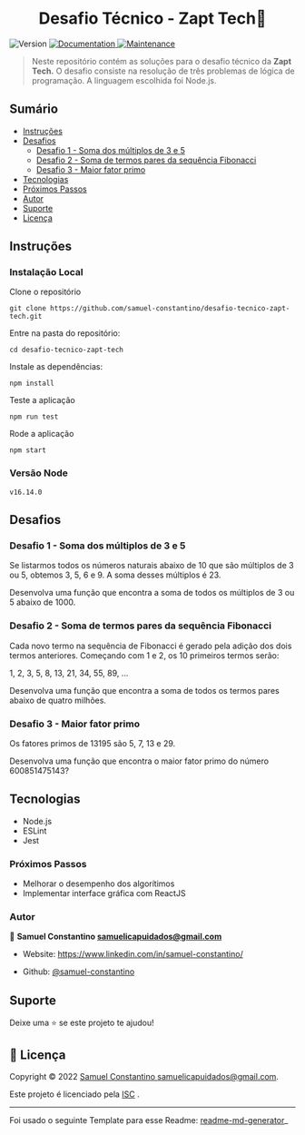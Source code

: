 

<h1 align="center">Desafio Técnico -  Zapt Tech👋</h1>

<p>
  <img  alt="Version"  src="https://img.shields.io/badge/version-1.0.0-blue.svg?cacheSeconds=2592000"  />
	
  <a  href="https://github.com/samuel-constantino/task-manager-back-end#readme"  target="_blank">
    <img  alt="Documentation"  src="https://img.shields.io/badge/documentation-yes-brightgreen.svg"  />
  </a>
	
  <a  href="https://github.com/samuel-constantino/task-manager-back-end/graphs/commit-activity"  target="_blank">
    <img  alt="Maintenance"  src="https://img.shields.io/badge/Maintained%3F-yes-green.svg"  />
  </a>
</p>


> Neste repositório contém as soluções para o desafio técnico da <b>Zapt Tech.</b>
> O desafio consiste na resolução de três problemas de lógica de programação.
> A linguagem escolhida foi Node.js.
  
## Sumário

- [Instruções](#instruções)
- [Desafios](#desafios)
	- [Desafio 1 - Soma dos múltiplos de 3 e 5](#desafio-1-soma-dos-múltiplos-de-3-e-5)
	- [Desafio 2 - Soma de termos pares da sequência Fibonacci](#desafio-2-soma-de-termos-pares-da-sequência-fibonacci)
	- [Desafio 3 - Maior fator primo](#desafio-3-maior-fator-primo)
- [Tecnologias](#tecnologias)
- [Próximos Passos](#próximos-passos)
- [Autor](#autor)
- [Suporte](#suporte)
- [Licença](#-licença)

## Instruções

### Instalação Local

Clone o repositório
  
```
git clone https://github.com/samuel-constantino/desafio-tecnico-zapt-tech.git
```

Entre na pasta do repositório:

```
cd desafio-tecnico-zapt-tech
```

Instale as dependências:

```
npm install
```
  
Teste a aplicação
 
```
npm run test
```
Rode a aplicação

```
npm start
```
### Versão Node

```
v16.14.0
```


## Desafios

### Desafio 1 - Soma dos múltiplos de 3 e 5

Se listarmos todos os números naturais abaixo de 10 que são múltiplos de 3 ou 5, obtemos 3, 5, 6 e 9. A soma desses múltiplos é 23.

Desenvolva uma função que encontra a soma de todos os múltiplos de 3 ou 5 abaixo de 1000.

### Desafio 2 - Soma de termos pares da sequência Fibonacci

Cada novo termo na sequência de Fibonacci é gerado pela adição dos dois termos anteriores. Começando com 1 e 2, os 10 primeiros termos serão:

1, 2, 3, 5, 8, 13, 21, 34, 55, 89, ...
  
Desenvolva uma função que encontra a soma de todos os termos pares abaixo de quatro milhões.

### Desafio 3 - Maior fator primo

Os fatores primos de 13195 são 5, 7, 13 e 29.

Desenvolva uma função que encontra o maior fator primo do número 600851475143?

## Tecnologias

- Node.js
- ESLint
- Jest

### Próximos Passos

- Melhorar o desempenho dos algorítimos
- Implementar interface gráfica com ReactJS

### Autor

👤 **Samuel Constantino <samuelicapuidados@gmail.com>**

* Website: https://www.linkedin.com/in/samuel-constantino/

* Github: [@samuel-constantino](https://github.com/samuel-constantino)
  

## Suporte

Deixe uma ⭐️ se este projeto te ajudou!

## 📝 Licença

Copyright © 2022 [Samuel Constantino <samuelicapuidados@gmail.com>](https://github.com/samuel-constantino).<br  />

Este projeto é licenciado pela [ISC](https://github.com/samuel-constantino/task-manager-back-end/blob/master/LICENSE) .

***

Foi usado o seguinte Template para esse Readme: [readme-md-generator](https://github.com/kefranabg/readme-md-generator)_
